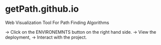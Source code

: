 # getPath.github.io
Web Visualization Tool For Path Finding Algorithms

-> Click on the ENVIRONEMNTS button on the right hand side.
-> View the deployment, 
-> Interact with the project.

